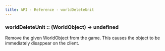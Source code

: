 ```yaml
---
title: API - Reference - worldDeleteUnit
---
```


### worldDeleteUnit :: (WorldObject) -> undefined

Remove the given WorldObject from the game. This causes the object to be
immediately disappear on the client.
